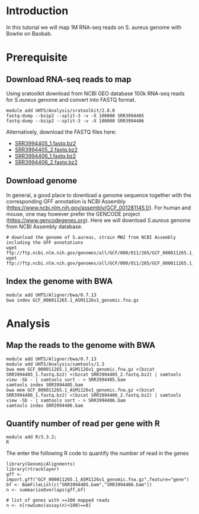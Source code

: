 
# Introduction
In this tutorial we will map 1M RNA-seq reads on S. aureus genome with Bowtie on Baobab.



# Prerequisite 

## Download RNA-seq reads to map

Using sratoolkit download from NCBI GEO database 100k RNA-seq reads for *S.aureus* genome and convert into FASTQ format.

    module add UHTS/Analysis/sratoolkit/2.8.0
    fastq-dump --bzip2 --split-3 -v -X 100000 SRR3994405
    fastq-dump --bzip2 --split-3 -v -X 100000 SRR3994406

Alternatively, download the FASTQ files here:
 - [SRR3994405_1.fastq.bz2](SRR3994405_1.fastq.bz2)
 - [SRR3994405_2.fastq.bz2](SRR3994405_2.fastq.bz2)
 - [SRR3994406_1.fastq.bz2](SRR3994406_1.fastq.bz2)
 - [SRR3994406_2.fastq.bz2](SRR3994406_2.fastq.bz2)


## Download genome

In general, a good place to download a genome sequence together with the corresponding GFF annotation is NCBI Assembly (https://www.ncbi.nlm.nih.gov/assembly/GCF_001281145.1/). For human and mouse, one may however prefer the GENCODE project (https://www.gencodegenes.org). Here we will download *S.aureus* genome from NCBI Assembly database.

    # download the genome of S.aureus, strain MW2 from NCBI Assembly including the GFF annotations
    wget ftp://ftp.ncbi.nlm.nih.gov/genomes/all/GCF/000/011/265/GCF_000011265.1_ASM1126v1/GCF_000011265.1_ASM1126v1_genomic.gff.gz
    wget ftp://ftp.ncbi.nlm.nih.gov/genomes/all/GCF/000/011/265/GCF_000011265.1_ASM1126v1/GCF_000011265.1_ASM1126v1_genomic.fna.gz


## Index the genome with BWA
    module add UHTS/Aligner/bwa/0.7.13
    bwa index GCF_000011265.1_ASM1126v1_genomic.fna.gz
    

# Analysis

## Map the reads to the genome with BWA
    module add UHTS/Aligner/bwa/0.7.13
    module add UHTS/Analysis/samtools/1.3
    bwa mem GCF_000011265.1_ASM1126v1_genomic.fna.gz <(bzcat SRR3994405_1.fastq.bz2) <(bzcat SRR3994405_2.fastq.bz2) | samtools view -Sb - | samtools sort - > SRR3994405.bam
    samtools index SRR3994405.bam
    bwa mem GCF_000011265.1_ASM1126v1_genomic.fna.gz <(bzcat SRR3994406_1.fastq.bz2) <(bzcat SRR3994406_2.fastq.bz2) | samtools view -Sb - | samtools sort - > SRR3994406.bam
    samtools index SRR3994406.bam

## Quantify number of read per gene with R
    module add R/3.3.2;
    R
    
The enter the following R code to quantify the number of read in the genes

    library(GenomicAlignments)
    library(rtracklayer)
    gff <- import.gff("GCF_000011265.1_ASM1126v1_genomic.fna.gz",feature="gene")
    bf <- BamFileList(c("SRR3994405.bam","SRR3994406.bam"))
    n <- summarizeOverlaps(gff,bf)
    
    # list of genes with >=100 mapped reads
    n <- n[rowSums(assay(n)<100)==0]


    

